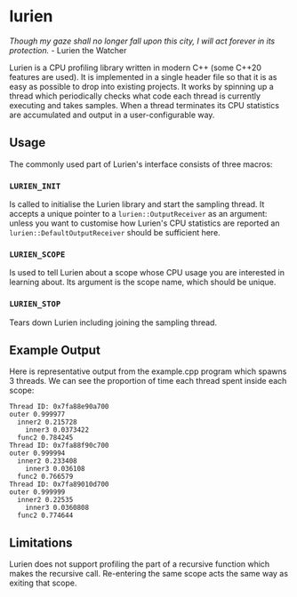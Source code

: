 # lurien
*Though my gaze shall no longer fall upon this city, I will act forever in its protection.* - Lurien the Watcher

Lurien is a CPU profiling library written in modern C++ (some C++20 features are used). It is implemented in a single header file so that it is as easy as possible to drop into existing projects. It works by spinning up a thread which periodically checks what code each thread is currently executing and takes samples. When a thread terminates its CPU statistics are accumulated and output in a user-configurable way.

## Usage
The commonly used part of Lurien's interface consists of three macros:

### ```LURIEN_INIT```
Is called to initialise the Lurien library and start the sampling thread. It accepts a unique pointer to a ```lurien::OutputReceiver``` as an argument: unless you want to customise how Lurien's CPU statistics are reported an ```lurien::DefaultOutputReceiver``` should be sufficient here.

### ```LURIEN_SCOPE```
Is used to tell Lurien about a scope whose CPU usage you are interested in learning about. Its argument is the scope name, which should be unique.

### ```LURIEN_STOP```
Tears down Lurien including joining the sampling thread.

## Example Output
Here is representative output from the example.cpp program which spawns 3 threads. We can see the proportion of time each thread spent inside each scope:
```
Thread ID: 0x7fa88e90a700
outer 0.999977
  inner2 0.215728
    inner3 0.0373422
  func2 0.784245
Thread ID: 0x7fa88f90c700
outer 0.999994
  inner2 0.233408
    inner3 0.036108
  func2 0.766579
Thread ID: 0x7fa89010d700
outer 0.999999
  inner2 0.22535
    inner3 0.0360808
  func2 0.774644
```

## Limitations
Lurien does not support profiling the part of a recursive function which makes the recursive call. Re-entering the same scope acts the same way as exiting that scope.
